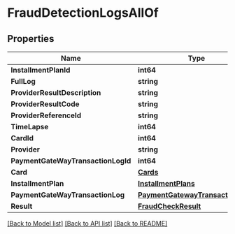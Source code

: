 # FraudDetectionLogsAllOf

## Properties

Name | Type | Description | Notes
------------ | ------------- | ------------- | -------------
**InstallmentPlanId** | **int64** |  | 
**FullLog** | **string** |  | [optional] 
**ProviderResultDescription** | **string** |  | [optional] 
**ProviderResultCode** | **string** |  | [optional] 
**ProviderReferenceId** | **string** |  | [optional] 
**TimeLapse** | **int64** |  | 
**CardId** | **int64** |  | 
**Provider** | **string** |  | [optional] 
**PaymentGateWayTransactionLogId** | **int64** |  | [optional] 
**Card** | [**Cards**](Cards.md) |  | [optional] 
**InstallmentPlan** | [**InstallmentPlans**](InstallmentPlans.md) |  | [optional] 
**PaymentGateWayTransactionLog** | [**PaymentGatewayTransactionLogs**](PaymentGatewayTransactionLogs.md) |  | [optional] 
**Result** | [**FraudCheckResult**](FraudCheckResult.md) |  | 

[[Back to Model list]](../README.md#documentation-for-models) [[Back to API list]](../README.md#documentation-for-api-endpoints) [[Back to README]](../README.md)


